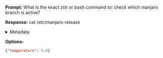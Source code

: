 **Prompt:**
What is the exact zsh or bash command to: check which manjaro branch is active?

**Response:**
cat /etc/manjaro-release

<details><summary>Metadata</summary>

- Duration: 769 ms
- Datetime: 2023-08-13T18:35:31.873136
- Model: gpt-3.5-turbo-0613

</details>

**Options:**
```json
{"temperature": 0.0}
```

